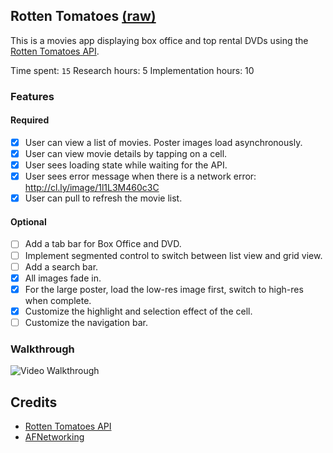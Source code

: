 ## Rotten Tomatoes [(raw)](https://gist.githubusercontent.com/chug2k/42bf3a7a26c635f70525/raw/c1c86cad42d541d2a08badaafee233c75148fa43/gistfile1.md)

This is a movies app displaying box office and top rental DVDs using the [Rotten Tomatoes API](http://developer.rottentomatoes.com/docs/read/JSON).

Time spent: `15`
Research hours: 5
Implementation hours: 10

### Features

#### Required

- [x] User can view a list of movies. Poster images load asynchronously.
- [x] User can view movie details by tapping on a cell.
- [x] User sees loading state while waiting for the API.
- [x] User sees error message when there is a network error: http://cl.ly/image/1l1L3M460c3C
- [x] User can pull to refresh the movie list.

#### Optional

- [ ] Add a tab bar for Box Office and DVD.
- [ ] Implement segmented control to switch between list view and grid view.
- [ ] Add a search bar.
- [x] All images fade in.
- [x] For the large poster, load the low-res image first, switch to high-res when complete.
- [x] Customize the highlight and selection effect of the cell.
- [ ] Customize the navigation bar.

### Walkthrough

![Video Walkthrough](http://i.imgur.com/9d4fXIm.gif)

Credits
---------
* [Rotten Tomatoes API](http://developer.rottentomatoes.com/docs/read/JSON)
* [AFNetworking](https://github.com/AFNetworking/AFNetworking)



